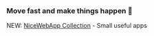 ### Move fast and make things happen 🚀

NEW: [NiceWebApp Collection](https://niceweb.app) - Small useful apps
